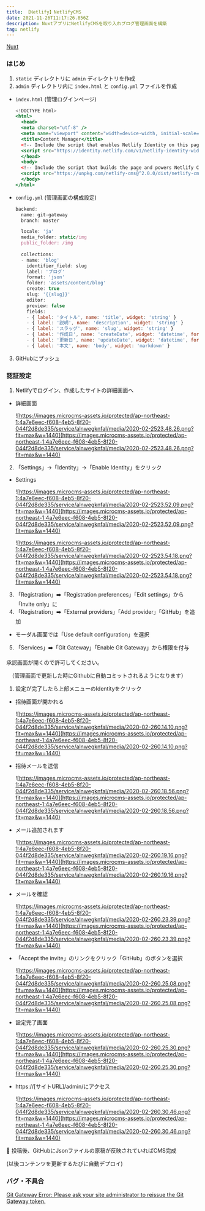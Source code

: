 ```yaml
---
title: 【Netlify】NetlifyCMS
date: 2021-11-26T11:17:26.856Z
description: NuxtアプリにNetlifyCMSを取り入れブログ管理画面を構築
tag: netlify
---
```

[Nuxt](https://www.netlifycms.org/docs/nuxt/)

[](https://jamstack.jp/blog/how_to_start_cms/)

### はじめ

1. `static` ディレクトリに `admin` ディレクトリを作成
2. `admin` ディレクトリ内に `index.html` と `config.yml` ファイルを作成
  - `index.html` (管理ログインページ)
    
    ```jsx
    <!DOCTYPE html>
    <html>
      <head>
      <meta charset="utf-8" />
      <meta name="viewport" content="width=device-width, initial-scale=1.0" />
      <title>Content Manager</title>
      <!-- Include the script that enables Netlify Identity on this page. -->
      <script src="https://identity.netlify.com/v1/netlify-identity-widget.js"></script>
      </head>
      <body>
      <!-- Include the script that builds the page and powers Netlify CMS -->
      <script src="https://unpkg.com/netlify-cms@^2.0.0/dist/netlify-cms.js"></script>
      </body>
    </html>
    ```
    
  - `config.yml` (管理画面の構成設定)
    
    ```jsx
    backend:
      name: git-gateway
      branch: master
    
      locale: 'ja'
      media_folder: static/img
      public_folder: /img
      
      collections:
      - name: 'blog'
        identifier_field: slug
        label: 'ブログ'
        format: 'json'
        folder: 'assets/content/blog'
        create: true
        slug: '{{slug}}'
        editor:
        preview: false
        fields:
        - { label: 'タイトル', name: 'title', widget: 'string' }
        - { label: '説明', name: 'description', widget: 'string' }
        - { label: 'スラッグ', name: 'slug', widget: 'string' }
        - { label: '作成日', name: 'createDate', widget: 'datetime', format: 'YYYY-MM-DD HH:mm:ss' }
        - { label: '更新日', name: 'updateDate', widget: 'datetime', format: 'YYYY-MM-DD HH:mm:ss' }
        - { label: '本文', name: 'body', widget: 'markdown' }
    ```
    
3. GitHubにプッシュ

### 認証設定

1. Netlifyでログイン、作成したサイトの詳細画面へ
  - 詳細画面
    
    ![https://images.microcms-assets.io/protected/ap-northeast-1:4a7e6eec-f608-4eb5-8f20-044f2d8de335/service/alnwegknfal/media/2020-02-2523.48.26.png?fit=max&w=1440](https://images.microcms-assets.io/protected/ap-northeast-1:4a7e6eec-f608-4eb5-8f20-044f2d8de335/service/alnwegknfal/media/2020-02-2523.48.26.png?fit=max&w=1440)
    
2. 「Settings」→「Identity」→「Enable Identity」をクリック
  - Settings
    
    ![https://images.microcms-assets.io/protected/ap-northeast-1:4a7e6eec-f608-4eb5-8f20-044f2d8de335/service/alnwegknfal/media/2020-02-2523.52.09.png?fit=max&w=1440](https://images.microcms-assets.io/protected/ap-northeast-1:4a7e6eec-f608-4eb5-8f20-044f2d8de335/service/alnwegknfal/media/2020-02-2523.52.09.png?fit=max&w=1440)
    
    ![https://images.microcms-assets.io/protected/ap-northeast-1:4a7e6eec-f608-4eb5-8f20-044f2d8de335/service/alnwegknfal/media/2020-02-2523.54.18.png?fit=max&w=1440](https://images.microcms-assets.io/protected/ap-northeast-1:4a7e6eec-f608-4eb5-8f20-044f2d8de335/service/alnwegknfal/media/2020-02-2523.54.18.png?fit=max&w=1440)
    
3. 「Registration」➡️「Registration preferences」「Edit settings」から「Invite only」に
4. 「Registration」➡️「External providers」「Add provider」「GitHub」を追加
  - モーダル画面では「Use default configuration」を選択
5. 「Services」➡️「Git Gateway」「Enable Git Gateway」から権限を付与
  
  承認画面が開くので許可してください。
  

　（管理画面で更新した時にGithubに自動コミットされるようになります）

1. 設定が完了したら上部メニューのIdentityをクリック
  - 招待画面が開かれる
    
    ![https://images.microcms-assets.io/protected/ap-northeast-1:4a7e6eec-f608-4eb5-8f20-044f2d8de335/service/alnwegknfal/media/2020-02-260.14.10.png?fit=max&w=1440](https://images.microcms-assets.io/protected/ap-northeast-1:4a7e6eec-f608-4eb5-8f20-044f2d8de335/service/alnwegknfal/media/2020-02-260.14.10.png?fit=max&w=1440)
    
  - 招待メールを送信
    
    ![https://images.microcms-assets.io/protected/ap-northeast-1:4a7e6eec-f608-4eb5-8f20-044f2d8de335/service/alnwegknfal/media/2020-02-260.18.56.png?fit=max&w=1440](https://images.microcms-assets.io/protected/ap-northeast-1:4a7e6eec-f608-4eb5-8f20-044f2d8de335/service/alnwegknfal/media/2020-02-260.18.56.png?fit=max&w=1440)
    
  - メール追加されます
    
    ![https://images.microcms-assets.io/protected/ap-northeast-1:4a7e6eec-f608-4eb5-8f20-044f2d8de335/service/alnwegknfal/media/2020-02-260.19.16.png?fit=max&w=1440](https://images.microcms-assets.io/protected/ap-northeast-1:4a7e6eec-f608-4eb5-8f20-044f2d8de335/service/alnwegknfal/media/2020-02-260.19.16.png?fit=max&w=1440)
    
  - メールを確認
    
    ![https://images.microcms-assets.io/protected/ap-northeast-1:4a7e6eec-f608-4eb5-8f20-044f2d8de335/service/alnwegknfal/media/2020-02-260.23.39.png?fit=max&w=1440](https://images.microcms-assets.io/protected/ap-northeast-1:4a7e6eec-f608-4eb5-8f20-044f2d8de335/service/alnwegknfal/media/2020-02-260.23.39.png?fit=max&w=1440)
    
  - 「Accept the invite」のリンクをクリック「GitHub」のボタンを選択
    
    ![https://images.microcms-assets.io/protected/ap-northeast-1:4a7e6eec-f608-4eb5-8f20-044f2d8de335/service/alnwegknfal/media/2020-02-260.25.08.png?fit=max&w=1440](https://images.microcms-assets.io/protected/ap-northeast-1:4a7e6eec-f608-4eb5-8f20-044f2d8de335/service/alnwegknfal/media/2020-02-260.25.08.png?fit=max&w=1440)
    
  - 設定完了画面
    
    ![https://images.microcms-assets.io/protected/ap-northeast-1:4a7e6eec-f608-4eb5-8f20-044f2d8de335/service/alnwegknfal/media/2020-02-260.25.30.png?fit=max&w=1440](https://images.microcms-assets.io/protected/ap-northeast-1:4a7e6eec-f608-4eb5-8f20-044f2d8de335/service/alnwegknfal/media/2020-02-260.25.30.png?fit=max&w=1440)
    
  - https://[サイトURL]/admin/にアクセス
    
    ![https://images.microcms-assets.io/protected/ap-northeast-1:4a7e6eec-f608-4eb5-8f20-044f2d8de335/service/alnwegknfal/media/2020-02-260.30.46.png?fit=max&w=1440](https://images.microcms-assets.io/protected/ap-northeast-1:4a7e6eec-f608-4eb5-8f20-044f2d8de335/service/alnwegknfal/media/2020-02-260.30.46.png?fit=max&w=1440)
    

👏 投稿後、GitHubにJsonファイルの原稿が反映されていればCMS完成

(以後コンテンツを更新するたびに自動デプロイ)

### バグ・不具合

[Git Gateway Error: Please ask your site administrator to reissue the Git Gateway token.](https://www.notion.so/Git-Gateway-Error-Please-ask-your-site-administrator-to-reissue-the-Git-Gateway-token-0e08ef1a554647e584d5da42126a8827)